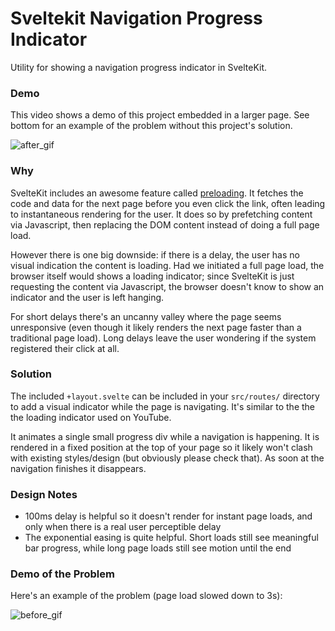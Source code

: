 # Sveltekit Navigation Progress Indicator

Utility for showing a navigation progress indicator in SvelteKit. 

### Demo

This video shows a demo of this project embedded in a larger page. See bottom for an example of the problem without this project's solution.

![after_gif](https://github.com/scosman/sveltekit-navigation-loader/assets/848343/e102d331-166f-4a21-82eb-b918116e312d)

### Why

SvelteKit includes an awesome feature called [preloading](https://kit.svelte.dev/docs/link-options). It fetches the code and data for the next page before you even click the link, often leading to instantaneous rendering for the user. It does so by prefetching content via Javascript, then replacing the DOM content instead of doing a full page load.

However there is one big downside: if there is a delay, the user has no visual indication the content is loading. Had we initiated a full page load, the browser itself would shows a loading indicator; since SvelteKit is just requesting the content via Javascript, the browser doesn't know to show an indicator and the user is left hanging.

For short delays there's an uncanny valley where the page seems unresponsive (even though it likely renders the next page faster than a traditional page load). Long delays leave the user wondering if the system registered their click at all.

### Solution

The included `+layout.svelte` can be included in your `src/routes/` directory to add a visual indicator while the page is navigating. It's similar to the the the loading indicator used on YouTube. 

It animates a single small progress div while a navigation is happening. It is rendered in a fixed position at the top of your page so it likely won't clash with existing styles/design (but obviously please check that). As soon at the navigation finishes it disappears.

### Design Notes

 - 100ms delay is helpful so it doesn't render for instant page loads, and only when there is a real user perceptible delay
 - The exponential easing is quite helpful. Short loads still see meaningful bar progress, while long page loads still see motion until the end

### Demo of the Problem

Here's an example of the problem (page load slowed down to 3s):

![before_gif](https://github.com/scosman/sveltekit-navigation-loader/assets/848343/10cc4b33-3c5d-4dd9-846d-718570db2cef)


